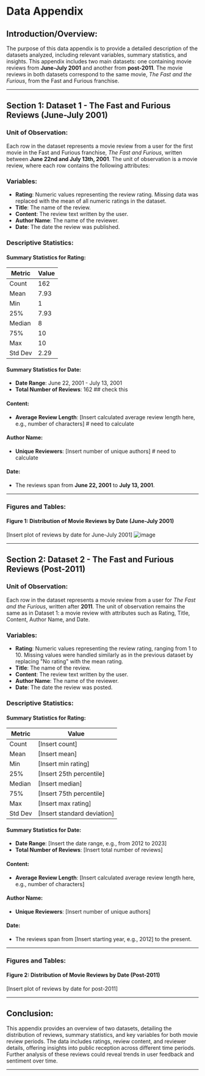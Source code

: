 # Data Appendix

## Introduction/Overview:
The purpose of this data appendix is to provide a detailed description of the datasets analyzed, including relevant variables, summary statistics, and insights. This appendix includes two main datasets: one containing movie reviews from **June-July 2001** and another from **post-2011**. The movie reviews in both datasets correspond to the same movie, _The Fast and the Furious_, from the Fast and Furious franchise.

---

## Section 1: Dataset 1 - The Fast and Furious Reviews (June-July 2001)

### Unit of Observation:
Each row in the dataset represents a movie review from a user for the first movie in the Fast and Furious franchise, _The Fast and Furious_, written between **June 22nd and July 13th, 2001**. The unit of observation is a movie review, where each row contains the following attributes:

### Variables:
- **Rating**: Numeric values representing the review rating. Missing data was replaced with the mean of all numeric ratings in the dataset.
- **Title**: The name of the review.
- **Content**: The review text written by the user.
- **Author Name**: The name of the reviewer.
- **Date**: The date the review was published.

### Descriptive Statistics:

#### Summary Statistics for Rating:
| Metric | Value |
|--------|-------|
| Count  | 162   |
| Mean   | 7.93  |
| Min    | 1     |
| 25%    | 7.93  |
| Median | 8     |
| 75%    | 10    |
| Max    | 10    |
| Std Dev| 2.29  |

#### Summary Statistics for Date:
- **Date Range**: June 22, 2001 - July 13, 2001
- **Total Number of Reviews**: 162 ## check this 

#### Content:
- **Average Review Length**: [Insert calculated average review length here, e.g., number of characters] # need to calculate

#### Author Name:
- **Unique Reviewers**: [Insert number of unique authors] # need to calculate

#### Date:
- The reviews span from **June 22, 2001** to **July 13, 2001**.

---

### Figures and Tables:
#### Figure 1: Distribution of Movie Reviews by Date (June-July 2001)

[Insert plot of reviews by date for June-July 2001]
![image](https://github.com/user-attachments/assets/0359c083-ffa0-4205-8a11-b1e4ebee8010)


---

## Section 2: Dataset 2 - The Fast and Furious Reviews (Post-2011)

### Unit of Observation:
Each row in the dataset represents a movie review from a user for _The Fast and the Furious_, written after **2011**. The unit of observation remains the same as in Dataset 1: a movie review with attributes such as Rating, Title, Content, Author Name, and Date.

### Variables:
- **Rating**: Numeric values representing the review rating, ranging from 1 to 10. Missing values were handled similarly as in the previous dataset by replacing "No rating" with the mean rating.
- **Title**: The name of the review.
- **Content**: The review text written by the user.
- **Author Name**: The name of the reviewer.
- **Date**: The date the review was posted.

### Descriptive Statistics:

#### Summary Statistics for Rating:
| Metric | Value |
|--------|-------|
| Count  | [Insert count] |
| Mean   | [Insert mean] |
| Min    | [Insert min rating] |
| 25%    | [Insert 25th percentile] |
| Median | [Insert median] |
| 75%    | [Insert 75th percentile] |
| Max    | [Insert max rating] |
| Std Dev| [Insert standard deviation] |

#### Summary Statistics for Date:
- **Date Range**: [Insert the date range, e.g., from 2012 to 2023]
- **Total Number of Reviews**: [Insert total number of reviews]

#### Content:
- **Average Review Length**: [Insert calculated average review length here, e.g., number of characters]

#### Author Name:
- **Unique Reviewers**: [Insert number of unique authors]

#### Date:
- The reviews span from [Insert starting year, e.g., 2012] to the present.

---

### Figures and Tables:
#### Figure 2: Distribution of Movie Reviews by Date (Post-2011)

[Insert plot of reviews by date for post-2011]

---

## Conclusion:
This appendix provides an overview of two datasets, detailing the distribution of reviews, summary statistics, and key variables for both movie review periods. The data includes ratings, review content, and reviewer details, offering insights into public reception across different time periods. Further analysis of these reviews could reveal trends in user feedback and sentiment over time.

---
